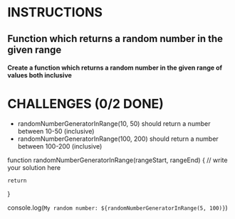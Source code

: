 <h1>INSTRUCTIONS</h1>
<h2> Function which returns a random number in the given range </h2>
<h4>Create a function which returns a random number in the given range of values both inclusive</h4>

<h1>CHALLENGES (0/2 DONE)</h1>
<ul>
    <li>randomNumberGeneratorInRange(10, 50) should return a number between 10-50 (inclusive)</li>
    <li>randomNumberGeneratorInRange(100, 200) should return a number between 100-200 (inclusive)</li>
</ul>

function randomNumberGeneratorInRange(rangeStart, rangeEnd) {
	// write your solution here

	return
}

console.log(`My random number: ${randomNumberGeneratorInRange(5, 100)}`)
